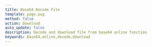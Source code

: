```yaml
---
title: Base64 Decode File
template: page.pug
method: false
action: Download
auto_update: false
description: Decode and download file from base64 online function
keywords: Base64,online,decode,download
---
```


<script>
$(document).ready(function() {
  var download = $('<a class="btn btn-default" download="base64"/>').text('Download');
  download.click(function() {
    var base64Str = $('#input').val();
    download.attr('href', 'data:application/octet-stream;base64,' + base64Str);
  });
  $('#execute').replaceWith(download);
  $('.output').remove();
});
</script>
